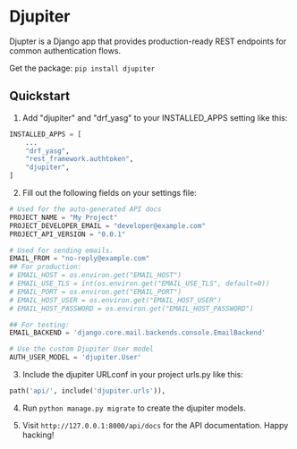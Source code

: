 # Djupiter

Djupter is a Django app that provides production-ready REST endpoints for common authentication flows.

Get the package: `pip install djupiter`

## Quickstart

1. Add "djupiter" and "drf_yasg" to your INSTALLED_APPS setting like this:
```python
INSTALLED_APPS = [
    ...
    "drf_yasg",
    "rest_framework.authtoken",
    "djupiter",
]
```

2. Fill out the following fields on your settings file:
```python
# Used for the auto-generated API docs
PROJECT_NAME = "My Project"
PROJECT_DEVELOPER_EMAIL = "developer@example.com"
PROJECT_API_VERSION = "0.0.1"

# Used for sending emails.
EMAIL_FROM = "no-reply@example.com"
## For production:
# EMAIL_HOST = os.environ.get("EMAIL_HOST")
# EMAIL_USE_TLS = int(os.environ.get("EMAIL_USE_TLS", default=0))
# EMAIL_PORT = os.environ.get("EMAIL_PORT")
# EMAIL_HOST_USER = os.environ.get("EMAIL_HOST_USER")
# EMAIL_HOST_PASSWORD = os.environ.get("EMAIL_HOST_PASSWORD")

## For testing:
EMAIL_BACKEND = 'django.core.mail.backends.console.EmailBackend'

# Use the custom Djupiter User model
AUTH_USER_MODEL = 'djupiter.User'
```

3. Include the djupiter URLconf in your project urls.py like this:
```python
path('api/', include('djupiter.urls')),
```

4. Run `python manage.py migrate` to create the djupiter models.

5. Visit `http://127.0.0.1:8000/api/docs` for the API documentation. Happy hacking!